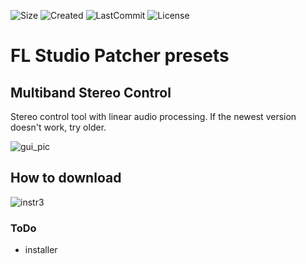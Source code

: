 ![Size](https://img.shields.io/github/repo-size/mirbyte/fls-patcher-presets?color=orange&label=Size)
![Created](https://badges.pufler.dev/created/mirbyte/fls-patcher-presets?color=orange)
![LastCommit](https://img.shields.io/github/last-commit/mirbyte/fls-patcher-presets?color=orange&label=Updated)
![License](https://img.shields.io/github/license/mirbyte/fls-patcher-presets?color=orange)

# FL Studio Patcher presets
## Multiband Stereo Control
Stereo control tool with linear audio processing. If the newest version doesn't work, try older.


![gui_pic](https://github.com/user-attachments/assets/e38ddbb5-5bcd-46b8-beda-15ba270852c8)





## How to download
![instr3](https://github.com/user-attachments/assets/6aa06728-105e-4604-be3c-f6cdfa17f4b1)






### ToDo
- installer
